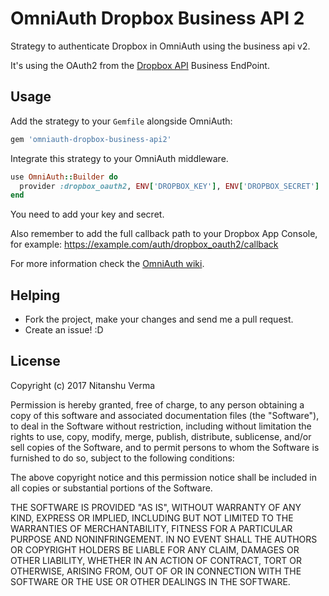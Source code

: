 OmniAuth Dropbox Business API 2
=====================================

Strategy to authenticate Dropbox in OmniAuth using the business api v2.

It's using the OAuth2 from the [Dropbox API](https://www.dropbox.com/developers) Business EndPoint.

Usage
-----

Add the strategy to your `Gemfile` alongside OmniAuth:

```ruby
gem 'omniauth-dropbox-business-api2'
```

Integrate this strategy to your OmniAuth middleware.

```ruby
use OmniAuth::Builder do
  provider :dropbox_oauth2, ENV['DROPBOX_KEY'], ENV['DROPBOX_SECRET']
end
```

You need to add your key and secret.

Also remember to add the full callback path to your Dropbox App Console, for example: https://example.com/auth/dropbox_oauth2/callback

For more information check the [OmniAuth wiki](https://github.com/intridea/omniauth/wiki).


Helping
-------

* Fork the project, make your changes and send me a pull request.
* Create an issue! :D

License
-------

Copyright (c) 2017 Nitanshu Verma

Permission is hereby granted, free of charge, to any person obtaining a copy of this software and associated documentation files (the "Software"), to deal in the Software without restriction, including without limitation the rights to use, copy, modify, merge, publish, distribute, sublicense, and/or sell copies of the Software, and to permit persons to whom the Software is furnished to do so, subject to the following conditions:

The above copyright notice and this permission notice shall be included in all copies or substantial portions of the Software.

THE SOFTWARE IS PROVIDED "AS IS", WITHOUT WARRANTY OF ANY KIND, EXPRESS OR IMPLIED, INCLUDING BUT NOT LIMITED TO THE WARRANTIES OF MERCHANTABILITY, FITNESS FOR A PARTICULAR PURPOSE AND NONINFRINGEMENT. IN NO EVENT SHALL THE AUTHORS OR COPYRIGHT HOLDERS BE LIABLE FOR ANY CLAIM, DAMAGES OR OTHER LIABILITY, WHETHER IN AN ACTION OF CONTRACT, TORT OR OTHERWISE, ARISING FROM, OUT OF OR IN CONNECTION WITH THE SOFTWARE OR THE USE OR OTHER DEALINGS IN THE SOFTWARE.
